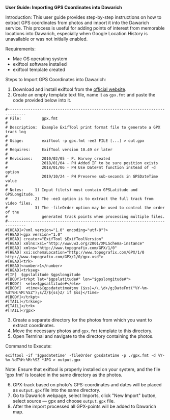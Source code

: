 **User Guide: Importing GPS Coordinates into Dawarich**

Introduction:
This user guide provides step-by-step instructions on how to extract GPS coordinates from photos and import it into the Dawarich service. 
This process is useful for adding points of interest from memorable locations into Dawarich, especially when Google Location History is unavailable or was not initially enabled.

Requirements:
- Mac OS operating system
- exiftool software installed
- exiftool template created

Steps to Import GPS Coordinates into Dawarich:

1. Download and install exiftool from the [official website](https://exiftool.org/).
2. Create an empty template text file, name it as `gpx.fmt` and paste the code provided below into it.
```
#------------------------------------------------------------------------------
# File:         gpx.fmt
#
# Description:  Example ExifTool print format file to generate a GPX track log
#
# Usage:        exiftool -p gpx.fmt -ee3 FILE [...] > out.gpx
#
# Requires:     ExifTool version 10.49 or later
#
# Revisions:    2010/02/05 - P. Harvey created
#               2018/01/04 - PH Added IF to be sure position exists
#               2018/01/06 - PH Use DateFmt function instead of -d option
#               2019/10/24 - PH Preserve sub-seconds in GPSDateTime value
#
# Notes:     1) Input file(s) must contain GPSLatitude and GPSLongitude.
#            2) The -ee3 option is to extract the full track from video files.
#            3) The -fileOrder option may be used to control the order of the
#               generated track points when processing multiple files.
#------------------------------------------------------------------------------
#[HEAD]<?xml version="1.0" encoding="utf-8"?>
#[HEAD]<gpx version="1.0"
#[HEAD] creator="ExifTool $ExifToolVersion"
#[HEAD] xmlns:xsi="http://www.w3.org/2001/XMLSchema-instance"
#[HEAD] xmlns="http://www.topografix.com/GPX/1/0"
#[HEAD] xsi:schemaLocation="http://www.topografix.com/GPX/1/0 http://www.topografix.com/GPX/1/0/gpx.xsd">
#[HEAD]<trk>
#[HEAD]<number>1</number>
#[HEAD]<trkseg>
#[IF]  $gpslatitude $gpslongitude
#[BODY]<trkpt lat="$gpslatitude#" lon="$gpslongitude#">
#[BODY]  <ele>$gpsaltitude#</ele>
#[BODY]  <time>${gpsdatetime#;my ($ss)=/\.\d+/g;DateFmt("%Y-%m-%dT%H:%M:%SZ");s/Z/${ss}Z/ if $ss}</time>
#[BODY]</trkpt>
#[TAIL]</trkseg>
#[TAIL]</trk>
#[TAIL]</gpx>
```
3. Create a separate directory for the photos from which you want to extract coordinates.
4. Move the necessary photos and `gpx.fmt` template to this directory.
5. Open Terminal and navigate to the directory containing the photos.

Command to Execute:
```
exiftool -if '$gpsdatetime' -fileOrder gpsdatetime -p ./gpx.fmt -d %Y-%m-%dT%H:%M:%SZ *JPG > output.gpx
```

Note: Ensure that exiftool is properly installed on your system, and the file 'gpx.fmt' is located in the same directory as the photos.

6. GPX-track based on photo's GPS-coordinates and dates will be placed as `output.gpx` file into the same directory.
7. Go to Dawarich webpage, select Imports, click "New Import" button, select source — gpx and choose `output.gpx` file.
8. After the import processed all GPX-points will be added to Dawarich map.
